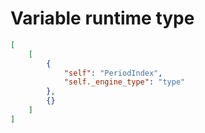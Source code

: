 # Variable runtime type

```json
[
    [
        {
            "self": "PeriodIndex",
            "self._engine_type": "type"
        },
        {}
    ]
]
```
